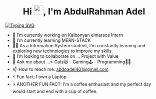 <h1 align="center">Hi <img src="https://raw.githubusercontent.com/MartinHeinz/MartinHeinz/master/wave.gif" width="30px">, I'm AbdulRahman Adel </h1>

  [![Typing SVG](https://readme-typing-svg.demolab.com?font=Fira+Code&pause=1000&width=435&lines=I'm+Junior+Software+Engineer+%F0%9F%A7%91%E2%80%8D%F0%9F%92%BB;Always+Learning+New+Things)](https://git.io/typing-svg)

- 🔭 I’m currently working on Kalbonyan elmarsos Intern
- 🌱 I’m currently learning MERN-STACK
- 👨‍💻 As a Information System student, I'm constantly learning and exploring new technologies to improve my skills.
- 👯 I’m looking to collaborate on ... Project with Value
- 💬 Ask me about ...> Cats🐱 - Gaming🕹️ - Programming👨‍💻 
- 📫 How to reach me: abdoadel401@gmail.com
- ⚡ Fun fact: I own a Laptop 
- ⚡ ANOTHER FUN FACT: I'm a coffee enthusiast and my perfect day would start and end with a cup of coffee.
